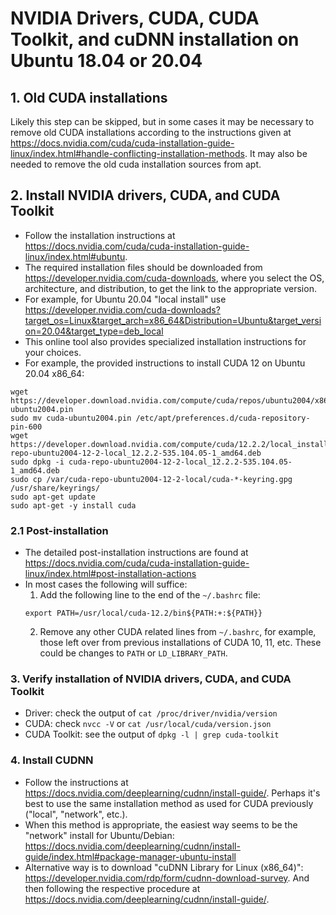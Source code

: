 # NVIDIA Drivers, CUDA, CUDA Toolkit, and cuDNN installation on Ubuntu 18.04 or 20.04

## 1. Old CUDA installations

Likely this step can be skipped, but in some cases it may be necessary to remove old CUDA installations according to the instructions given at <https://docs.nvidia.com/cuda/cuda-installation-guide-linux/index.html#handle-conflicting-installation-methods>. It may also be needed to remove the old cuda installation sources from apt.

## 2. Install NVIDIA drivers, CUDA, and CUDA Toolkit

- Follow the installation instructions at <https://docs.nvidia.com/cuda/cuda-installation-guide-linux/index.html#ubuntu>.
- The required installation files should be downloaded from <https://developer.nvidia.com/cuda-downloads>, where you select the OS, architecture, and distribution, to get the link to the appropriate version.
- For example, for Ubuntu 20.04 "local install" use <https://developer.nvidia.com/cuda-downloads?target_os=Linux&target_arch=x86_64&Distribution=Ubuntu&target_version=20.04&target_type=deb_local>
- This online tool also provides specialized installation instructions for your choices.
- For example, the provided instructions to install CUDA 12 on Ubuntu 20.04 x86_64:

```
wget https://developer.download.nvidia.com/compute/cuda/repos/ubuntu2004/x86_64/cuda-ubuntu2004.pin
sudo mv cuda-ubuntu2004.pin /etc/apt/preferences.d/cuda-repository-pin-600
wget https://developer.download.nvidia.com/compute/cuda/12.2.2/local_installers/cuda-repo-ubuntu2004-12-2-local_12.2.2-535.104.05-1_amd64.deb
sudo dpkg -i cuda-repo-ubuntu2004-12-2-local_12.2.2-535.104.05-1_amd64.deb
sudo cp /var/cuda-repo-ubuntu2004-12-2-local/cuda-*-keyring.gpg /usr/share/keyrings/
sudo apt-get update
sudo apt-get -y install cuda
```

### 2.1 Post-installation

- The detailed post-installation instructions are found at <https://docs.nvidia.com/cuda/cuda-installation-guide-linux/index.html#post-installation-actions>
- In most cases the following will suffice:
    1. Add the following line to the end of the `~/.bashrc` file:
    ```
    export PATH=/usr/local/cuda-12.2/bin${PATH:+:${PATH}}
    ```
    2. Remove any other CUDA related lines from `~/.bashrc`, for example, those left over from previous installations of CUDA 10, 11, etc. These could be changes to `PATH` or `LD_LIBRARY_PATH`.

### 3. Verify installation of NVIDIA drivers, CUDA, and CUDA Toolkit

- Driver: check the output of `cat /proc/driver/nvidia/version`
- CUDA: check `nvcc -V` or `cat /usr/local/cuda/version.json`
- CUDA Toolkit: see the output of `dpkg -l | grep cuda-toolkit`

### 4. Install CUDNN

- Follow the instructions at <https://docs.nvidia.com/deeplearning/cudnn/install-guide/>. Perhaps it's best to use the same installation method as used for CUDA previously ("local", "network", etc.).
- When this method is appropriate, the easiest way seems to be the "network" install for Ubuntu/Debian: <https://docs.nvidia.com/deeplearning/cudnn/install-guide/index.html#package-manager-ubuntu-install>
- Alternative way is to download "cuDNN Library for Linux (x86_64)": <https://developer.nvidia.com/rdp/form/cudnn-download-survey>. And then following the respective procedure at <https://docs.nvidia.com/deeplearning/cudnn/install-guide/>.
